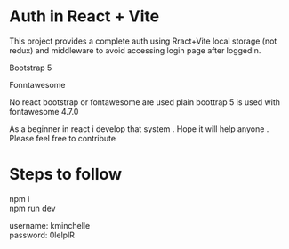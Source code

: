 # Auth in React + Vite

This project provides a complete auth using Rract+Vite local storage (not redux) and middleware to avoid accessing login page after loggedIn.
<p>Bootstrap 5</p>
<p>Fonntawesome</p>

No react bootstrap or fontawesome are used plain boottrap 5 is used with fontawesome 4.7.0
<p>As a beginner in react  i develop that system . Hope it will help anyone . Please feel free to contribute</p>

<h1>Steps to follow</h1>
npm i <br/>
npm run dev

username: kminchelle <br/>
password: 0lelplR